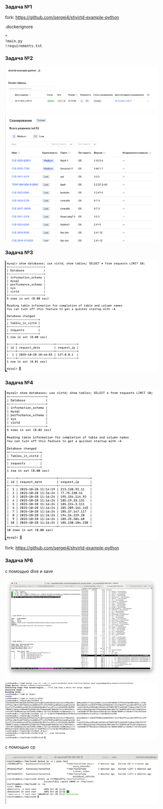 ### Задача №1

fork: https://github.com/sergei4/shvirtd-example-python

.dockerignore
```
*
!main.py
!requirements.txt
```

### Задача №2

![alt text](image.png)

![alt text](image-1.png)

### Задача №3

![alt text](image-2.png)

### Задача №4

![alt text](image-3.png)

fork: https://github.com/sergei4/shvirtd-example-python

### Задача №6

с помощью dive и save

![alt text](image-4.png)

![alt text](image-5.png)

с помощью cp

![alt text](image-7.png)

